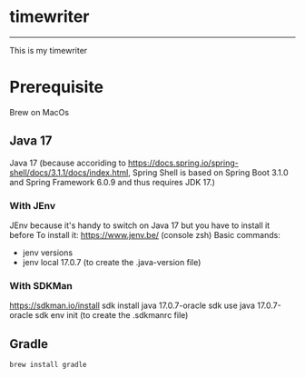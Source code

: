 # timewriter
-------------

This is my timewriter

# Prerequisite

Brew on MacOs 


## Java 17

Java 17 (because accoriding to https://docs.spring.io/spring-shell/docs/3.1.1/docs/index.html, Spring Shell is based on Spring Boot 3.1.0 and Spring Framework 6.0.9 and thus requires JDK 17.)

### With JEnv

JEnv because it's handy to switch on Java 17 but you have to install it before
To install it: https://www.jenv.be/ (console zsh)
Basic commands:
- jenv versions
- jenv local 17.0.7 (to create the .java-version file)

### With SDKMan

https://sdkman.io/install
sdk install java 17.0.7-oracle
sdk use java 17.0.7-oracle
sdk env init (to create the .sdkmanrc file)

## Gradle
    brew install gradle

